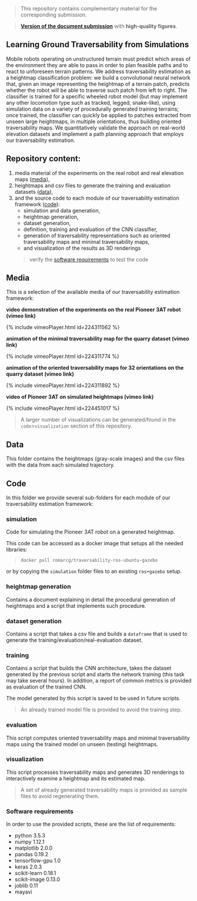 > This repository contains complementary material for the corresponding submission.

> **[Version of the document submission](submission/submission_ral_icra2018.pdf)** with **high-quality figures**.


## Learning Ground Traversability from Simulations

Mobile robots operating on unstructured terrain must predict which areas of the environment they are able to pass in order to plan feasible paths and to react to unforeseen terrain patterns.
We address traversability estimation as a heightmap classification problem: we build a convolutional neural network that, given an image representing the heightmap of a terrain patch, predicts whether the robot will be able to traverse such patch from left to right.
The classifier is trained for a specific wheeled robot model (but may implement any other locomotion type such as tracked, legged, snake-like), using simulation data on a variety of procedurally generated training terrains; once trained, the classifier can quickly be applied to patches extracted from unseen large heightmaps, in multiple orientations, thus building oriented traversability maps.
We quantitatively validate the approach on real-world elevation datasets and implement a path planning approach that employs our traversability estimation.

## Repository content:

<!--**This repository provides:**-->
1. media material of the experiments on the real robot and real elevation maps ([media](#media)),
2. heightmaps and csv files to generate the training and evaluation datasets ([data](#data)),
3. and the source code to each module of our traversability estimation framework ([code](#code)):
   * simulation and data generation,
   * heightmap generation,
   * dataset generation,
   * definition, training and evaluation of the CNN classifier,
   * generation of traversability representations such as oriented traversability maps and minimal traversability maps,
   * and visualization of the results as 3D renderings
   > verify the [software requirements](#software-requirements) to test the code

## Media

This is a selection of the available media of our traversability estimation framework:

**video demonstration of the experiments on the real Pioneer 3AT robot (vimeo link)**

{% include vimeoPlayer.html id=224311562 %}

<!--[![video demonstration of the experiments on the real robot](https://i.vimeocdn.com/video/643340195_640.webp)](https://vimeo.com/224311562 "Pioneer 3AT in real scenario")-->

**animation of the minimal traversability map for the quarry dataset (vimeo link)**

{% include vimeoPlayer.html id=224311774 %}

<!--[![animation of the minimal traversability map for the quarry dataset](https://i.vimeocdn.com/video/643336616_640.webp)](https://vimeo.com/224311774 "Minimal traversability map for the quarry dataset")-->


**animation of the oriented traversability maps for 32 orientations on the quarry dataset (vimeo link)**

{% include vimeoPlayer.html id=224311892 %}

<!--[![animation of the oriented traversability maps for 32 orientations on the quarry dataset](https://i.vimeocdn.com/video/643336777_640.webp)](https://vimeo.com/224311892 "Oriented traversability maps for the quarry dataset")-->

**video of Pioneer 3AT on simulated heightmaps (vimeo link)**

{% include vimeoPlayer.html id=224451017 %}

<!--[![video of Pioneer 3AT on simulated heightmaps](https://i.vimeocdn.com/video/643517187_640.webp)](https://vimeo.com/224451017 "Pioneer 3AT on simulated heightmaps")-->


<!--**high-quality images of the evaluation heightmaps (surfaces) and of the experiments on real robots**-->


> A larger number of visualizations can be generated/found in the `code`>`visualization` section of this repository.

## Data

This folder contains the heightmaps (gray-scale images) and the csv files with the data from each simulated trajectory.


## Code

In this folder we provide several sub-folders for each module of our traversability estimation framework:

### simulation

Code for simulating the Pioneer 3AT robot on a generated heightmap.

This code can be accessed as a docker image that setups all the needed libraries:

> `docker pull romarcg/traversability-ros-ubuntu-gazebo`

or by copying the `simulation` folder files to an existing `ros+gazebo` setup.

### heightmap generation

Contains a document explaining in detail the procedural generation of heightmaps and a script that implements such procedure.

### dataset generation

Contains a script that takes a csv file and builds a `dataframe` that is used to generate the training/evaluation/real-evaluation dataset.

### training

Contains a script that builds the CNN architecture, takes the dataset generated by the previous script and starts the network training (this task may take several hours). In addition, a report of common metrics is provided as evaluation of the trained CNN.

The model generated by this script is saved to be used in future scripts.

> An already trained model file is provided to avoid the training step.

### evaluation

This script computes oriented traversability maps and minimal traversability maps using the trained model on unseen (testing) heightmaps.

### visualization

This script processes traversability maps and generates 3D renderings to interactively examine a heightmap and its estimated map.

> A set of already generated traversability maps is provided as sample files to avoid regenerating them.


### Software requirements

In order to use the provided scripts, these are the list of requirements:

  * python 3.5.3
  * numpy 1.12.1
  * matplotlib 2.0.0
  * pandas 0.19.2
  * tensorflow-gpu 1.0
  * keras 2.0.3
  * scikit-learn 0.18.1
  * scikit-image 0.13.0
  * joblib 0.11
  * mayavi
